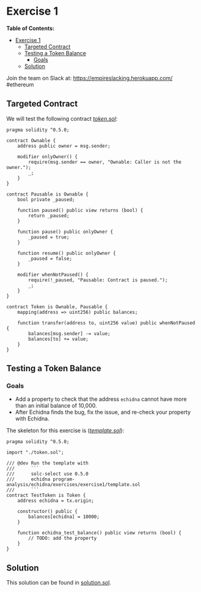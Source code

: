 # Exercise 1

**Table of Contents:**

- [Exercise 1](#exercise-1)
  - [Targeted Contract](#targeted-contract)
  - [Testing a Token Balance](#testing-a-token-balance)
    - [Goals](#goals)
  - [Solution](#solution)

Join the team on Slack at: https://empireslacking.herokuapp.com/ #ethereum

## Targeted Contract

We will test the following contract _[token.sol](https://github.com/crytic/building-secure-contracts/tree/master/program-analysis/echidna/exercises/exercise1/token.sol)_:

```solidity
pragma solidity ^0.5.0;

contract Ownable {
    address public owner = msg.sender;

    modifier onlyOwner() {
        require(msg.sender == owner, "Ownable: Caller is not the owner.");
        _;
    }
}

contract Pausable is Ownable {
    bool private _paused;

    function paused() public view returns (bool) {
        return _paused;
    }

    function pause() public onlyOwner {
        _paused = true;
    }

    function resume() public onlyOwner {
        _paused = false;
    }

    modifier whenNotPaused() {
        require(!_paused, "Pausable: Contract is paused.");
        _;
    }
}

contract Token is Ownable, Pausable {
    mapping(address => uint256) public balances;

    function transfer(address to, uint256 value) public whenNotPaused {
        balances[msg.sender] -= value;
        balances[to] += value;
    }
}
```

## Testing a Token Balance

### Goals

- Add a property to check that the address `echidna` cannot have more than an initial balance of 10,000.
- After Echidna finds the bug, fix the issue, and re-check your property with Echidna.

The skeleton for this exercise is (_[template.sol](https://github.com/crytic/building-secure-contracts/tree/master/program-analysis/echidna/exercises/exercise1/template.sol)_):

````solidity
pragma solidity ^0.5.0;

import "./token.sol";

/// @dev Run the template with
///      ```
///      solc-select use 0.5.0
///      echidna program-analysis/echidna/exercises/exercise1/template.sol
///      ```
contract TestToken is Token {
    address echidna = tx.origin;

    constructor() public {
        balances[echidna] = 10000;
    }

    function echidna_test_balance() public view returns (bool) {
        // TODO: add the property
    }
}
````

## Solution

This solution can be found in [solution.sol](https://github.com/crytic/building-secure-contracts/tree/master/program-analysis/echidna/exercises/exercise1/solution.sol).
